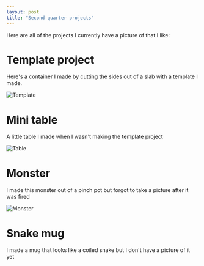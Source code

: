 ```yaml
---
layout: post
title: "Second quarter projects"
---
```


Here are all of the projects I currently have a picture of that I like:

# Template project

Here's a container I made by cutting the sides out of a slab with a template I made.

![Template](/ceramics-website/images/template.jpg)

# Mini table

A little table I made when I wasn't making the template project

![Table](/ceramics-website/images/template.jpg)

# Monster

I made this monster out of a pinch pot but forgot to take a picture after it was fired

![Monster](/ceramics-website/images/monster_prefire.jpg)

# Snake mug

I made a mug that looks like a coiled snake but I don't have a picture of it yet
